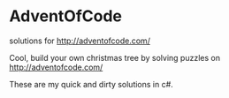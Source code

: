 # AdventOfCode
solutions for http://adventofcode.com/ 

Cool, build your own christmas tree by solving puzzles on http://adventofcode.com/

These are my quick and dirty solutions in c#.
